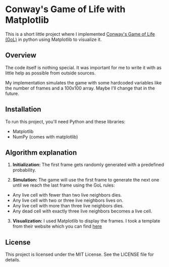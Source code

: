 ﻿# Conway's Game of Life with Matplotlib

This is a short little project where I implemented [Conway's Game of Life (GoL)](https://en.wikipedia.org/wiki/Conway%27s_Game_of_Life) in python using Matplotlib to visualize it. 

## Overview

The code itself is nothing special. It was important for me to write it with as little help as possible from outside sources. 

My implementation simulates the game with some hardcoded variables like the number of frames and a 100x100 array. Maybe I'll change that in the future. 


## Installation

To run this project, you'll need Python and these libraries:
* Matplotlib
* NumPy (comes with matplotlib)

## Algorithm explanation

1. __Initialization:__
The first frame gets randomly generated with a predefined probability. 

2. __Simulation:__
The game will use the first frame to generate the next one until we reach the last frame using the GoL rules:
* Any live cell with fewer than two live neighbors dies.
* Any live cell with two or three live neighbors lives on.
* Any live cell with more than three live neighbors dies.
* Any dead cell with exactly three live neighbors becomes a live cell.

3. __Visualization:__
I used Matplotlib to display the frames. I took a template from their website which you can find [here](https://matplotlib.org/stable/gallery/animation/animation_demo.html#sphx-glr-gallery-animation-animation-demo-py)

## License

This project is licensed under the MIT License. See the LICENSE file for details.
